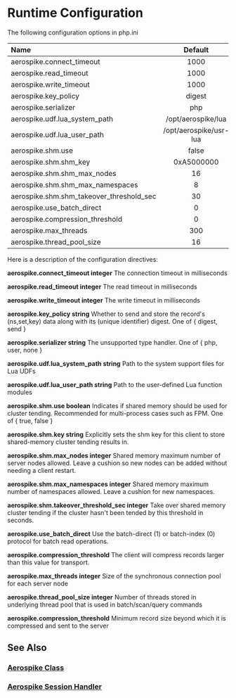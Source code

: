 
# Runtime Configuration

The following configuration options in php.ini

| Name  | Default  |
|:------|:---------:|
| aerospike.connect_timeout | 1000 |
| aerospike.read_timeout | 1000 |
| aerospike.write_timeout | 1000 |
| aerospike.key_policy | digest |
| aerospike.serializer | php |
| aerospike.udf.lua_system_path | /opt/aerospike/lua |
| aerospike.udf.lua_user_path | /opt/aerospike/usr-lua |
| aerospike.shm.use | false |
| aerospike.shm.shm_key | 0xA5000000 |
| aerospike.shm.shm_max_nodes | 16 |
| aerospike.shm.shm_max_namespaces | 8 |
| aerospike.shm.shm_takeover_threshold_sec | 30 |
| aerospike.use_batch_direct | 0 |
| aerospike.compression_threshold | 0 |
| aerospike.max_threads | 300 |
| aerospike.thread_pool_size | 16 |

Here is a description of the configuration directives:

**aerospike.connect_timeout integer**
    The connection timeout in milliseconds

**aerospike.read_timeout integer**
    The read timeout in milliseconds

**aerospike.write_timeout integer**
    The write timeout in milliseconds

**aerospike.key_policy string**
    Whether to send and store the record's (ns,set,key) data along with its (unique identifier) digest. One of { digest, send }

**aerospike.serializer string**
    The unsupported type handler. One of { php, user, none }

**aerospike.udf.lua_system_path string**
    Path to the system support files for Lua UDFs

**aerospike.udf.lua_user_path string**
    Path to the user-defined Lua function modules

**aerospike.shm.use boolean**
    Indicates if shared memory should be used for cluster tending. Recommended for multi-process cases such as FPM. One of { true, false }

**aerospike.shm.key string**
    Explicitly sets the shm key for this client to store shared-memory cluster tending results in.

**aerospike.shm.max_nodes integer**
    Shared memory maximum number of server nodes allowed. Leave a cushion so new nodes can be added without needing a client restart.

**aerospike.shm.max_namespaces integer**
    Shared memory maximum number of namespaces allowed. Leave a cushion for new namespaces.

**aerospike.shm.takeover_threshold_sec integer**
    Take over shared memory cluster tending if the cluster hasn't been tended by this threshold in seconds.

**aerospike.use_batch_direct**
    Use the batch-direct (1) or batch-index (0) protocol for batch read operations.

**aerospike.compression_threshold**
    The client will compress records larger than this value for transport.

**aerospike.max_threads integer**
    Size of the synchronous connection pool for each server node

**aerospike.thread_pool_size integer**
    Number of threads stored in underlying thread pool that is used in batch/scan/query commands

**aerospike.compression_threshold**
    Minimum record size beyond which it is compressed and sent to the server

## See Also

### [Aerospike Class](aerospike.md)
### [Aerospike Session Handler](aerospike_sessions.md)
